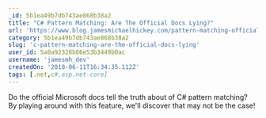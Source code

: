 ```yaml
---
_id: 5b1ea49b7db743ae868b38a2
title: "C# Pattern Matching: Are The Official Docs Lying?"
url: 'https://www.blog.jamesmichaelhickey.com/pattern-matching-official-docs-lying/'
category: 5b1ea49b7db743ae868b38a2
slug: 'c-pattern-matching-are-the-official-docs-lying'
user_id: 5a8a92328b86e53b3449b0ac
username: 'jamesmh_dev'
createdOn: '2018-06-11T16:34:35.112Z'
tags: [.net,c#,asp.net-core]
---
```


Do the official Microsoft docs tell the truth about of C# pattern matching? By playing around with this feature, we'll discover that may not be the case!
